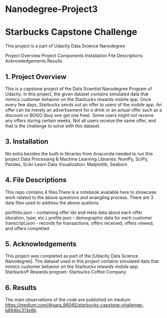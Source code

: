# Nanodegree-Project3
# Starbucks Capstone Challenge
This project is a part of Udacity Data Science Nanodegree

Project Overview
Project Components
Installation
File Descriptions
Acknowledgements
Results

## 1. Project Overview
This is a capstone project of the Data Scientist Nanodegree Program of Udacity. In this project, the given dataset contains simulated data that mimics customer behavior on the Starbucks rewards mobile app. Once every few days, Starbucks sends out an offer to users of the mobile app. An offer can be merely an advertisement for a drink or an actual offer such as a discount or BOGO (buy one get one free). Some users might not receive any offers during certain weeks. Not all users receive the same offer, and that is the challenge to solve with this dataset.

## 3. Installation
No extra besides the built-in libraries from Anaconda needed to run this project
Data Processing & Machine Learning Libraries: NumPy, SciPy, Pandas, Sciki-Learn
Data Visualization: Matplotlib, Seaborn


## 4. File Descriptions
This repo contains 4 files.There is a notebook available here to showcase work related to the above questions and wrangling process. There are 3 data files used to address the above qustions

portfolio.json - containing offer ids and meta data about each offer (duration, type, etc.)
profile.json - demographic data for each customer
transcript.json - records for transactions, offers received, offers viewed, and offers completed

## 5. Acknowledgements
This project was completed as part of the [Udacity Data Science Nanodegree]. The dataset used in this project contains simulated data that mimics customer behavior on the Starbucks rewards mobile app. Starbucks® Rewards program: Starbucks Coffee Company.

## 6. Results 
The main observations of the code are published on medium 
https://medium.com/@sara_96045/starbucks-capstone-challenge-b894bc313e8b 
